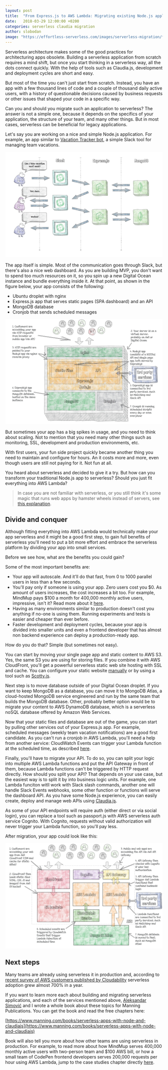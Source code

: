 ```yaml
---
layout: post
title:  "From Express.js to AWS Lambda: Migrating existing Node.js applications to serverless"
date:   2018-03-29 12:00:00 +0200
categories: serverless claudia migration
author: slobodan
image: "https://effortless-serverless.com/images/serverless-migration/figure-2.jpg"
---
```


Serverless architecture makes some of the good practices for architecturing apps obsolete. Building a serverless application from scratch requires a mind shift, but once you start thinking in a serverless way, all the dots connect quickly. With the help of tools such as Claudia.js, development and deployment cycles are short and easy.

But most of the time you can't just start from scratch. Instead, you have an app with a few thousand lines of code and a couple of thousand daily active users, with a history of questionable decisions caused by business requests or other issues that shaped your code in a specific way.

Can you and should you migrate such an application to serverless? The answer is not a simple one, because it depends on the specifics of your application, the structure of your team, and many other things. But in most cases, serverless can be beneficial for legacy applications.

Let's say you are working on a nice and simple Node.js application. For example, an app similar to [Vacation Tracker bot](http://vacationtrackerbot.com), a simple Slack tool for managing team vacations.

![Vacation tracker flow](/images/serverless-migration/figure-0.jpg)

The app itself is simple. Most of the communication goes through Slack, but there's also a nice web dashboard. As you are building MVP, you don't want to spend too much resources on it, so you spin up a new Digital Ocean instance and bundle everything inside it. At that point, as shown in the figure below, your app consists of the following:

- Ubuntu droplet with nginx
- Express.js app that serves static pages (SPA dashboard) and an API
- MongoDB database
- Cronjob that sends scheduled messages

![Simple Express.js and MongoDB app](/images/serverless-migration/figure-1.jpg)

But sometimes your app has a big spikes in usage, and you need to think about scaling. Not to mention that you need many other things such as monitoring, SSL, development and production environments, etc.

With first users, your fun side project quickly became another thing you need to maintain and configure for hours. An it costs more and more, even though users are still not paying for it. Not fun at all.

You heard about serverless and decided to give it a try. But how can you transform your traditional Node.js app to serverless? Should you just fit everything into AWS Lambda?

> In case you are not familiar with serverless, or you still think it's some magic that runs web apps by hamster wheels instead of servers, see [this explanation](https://livebook.manning.com/#!/book/serverless-apps-with-node-and-claudiajs/chapter-1).

## Divide and conquer

Although fitting everything into AWS Lambda would technically make your app serverless and it might be a good first step, to gain full benefits of serverless you'll need to put a bit more effort and embrace the serverless platform by dividing your app into small services.

Before we see how, what are the benefits you could gain?

Some of the most important benefits are:

- Your app will autoscale. And it'll do that fast, from 0 to 1000 parallel users in less than a few seconds.
- You'll pay only if someone is using your app. Zero users cost you $0. As amount of users increases,  the cost increases a bit too. For example, MindMup pays $100 a month for 400,000 monthly active users, impressive, isn't it? Read more about it [here](https://livebook.manning.com/#!/book/serverless-apps-with-node-and-claudiajs/chapter-15). 
- Having as many environments similar to production doesn't cost you anything if no-one is using them. Running experiments and tests is easier and cheaper than ever before.
- Faster development and deployment cycles, because your app is divided into smaller units and even a frontend developer that has almost non backend experience can deploy a production-ready app.

How do you do that? Simple (but sometimes not easy).

You can start by moving your single page app and static content to AWS S3. Yes, the same S3 you are using for storing files. If you combine it with AWS CloudFront, you'll get a powerful serverless static web site hosting with SSL and cache. You can configure your static website [manually](https://www.josephecombs.com/2018/03/05/how-to-make-an-AWS-S3-static-website-with-ssl) or by using a tool such as [Scotty.js](https://github.com/stojanovic/scottyjs).

Next step is to move database outside of your Digital Ocean droplet. If you want to keep MongoDB as a database, you can move it to MongoDB Atlas, a cloud-hosted MongoDB service engineered and run by the same team that builds the MongoDB database. Other, probably better option would be to migrate your content to AWS DynamoDB database, which is a serverless noSQL database offered by Amazon Web Services.

Now that your static files and database are out of the game, you can start by pulling other services out of your Express.js app. For example, scheduled messages (weekly team vacation notifications) are a good first candidate. As you can't run a cronjob in AWS Lambda, you'll need a help from another service: CloudWatch Events can trigger your Lambda function at the scheduled time, as described [here](https://medium.freecodecamp.org/scheduling-slack-messages-using-aws-lambda-e56a8eb22818).

Finally, you'll have to migrate your API. To do so, you can split your logic into multiple AWS Lambda functions and put the API Gateway in front of them, because Lambda functions can't be triggered by HTTP request directly. How should you split your API? That depends on your use case, but the easiest way is to split it by into business logic units. For example, one Lambda funciton witll work with Slack slash commands, another one will handle Slack Events webhooks, some other function or functions will serve the dashboard API. As you have some Node.js experience, you can easily create, deploy and manage web APIs using [Claudia.js](https://claudiajs.com).

As some of your API endpoints will require auth (either direct or via social login), you can replace a tool such as passport.js with AWS serverless auth service Cognito. With Cognito, requests without valid authorization will never trigger your Lambda function, so you'll pay less.

After migration, your app could look like this:

![Serverless app](/images/serverless-migration/figure-2.jpg)

## Next steps

Many teams are already using serverless it in production and, according to  [recent survey of AWS customers published by Cloudability](http://www.zdnet.com/article/serverless-computing-containers-see-triple-digit-quarterly-growth-among-cloud-users/) serverless adoption grew almost 700% in a year.

If you want to learn more each about building and migrating serverless applications, and each of the services mentioned above, [Aleksandar Simović](https://twitter.com/simalexan) and I wrote a whole book about these topics for Manning Publications. You can get the book and read the free chapters here:

[https://www.manning.com/books/serverless-apps-with-node-and-claudiajs](https://www.manning.com/books/serverless-apps-with-node-and-claudiajs)

Book will also tell you more about how other teams are using serverless in production. For example, to read more about how MindMup serves 400,000 monthly active users with two-person team and $100 AWS bill, or how a small team of CodePen frontend developers serves 200,000 requests per hour using AWS Lambda, jump to the case studies chapter directly [here](https://livebook.manning.com/#!/book/serverless-apps-with-node-and-claudiajs/chapter-15).